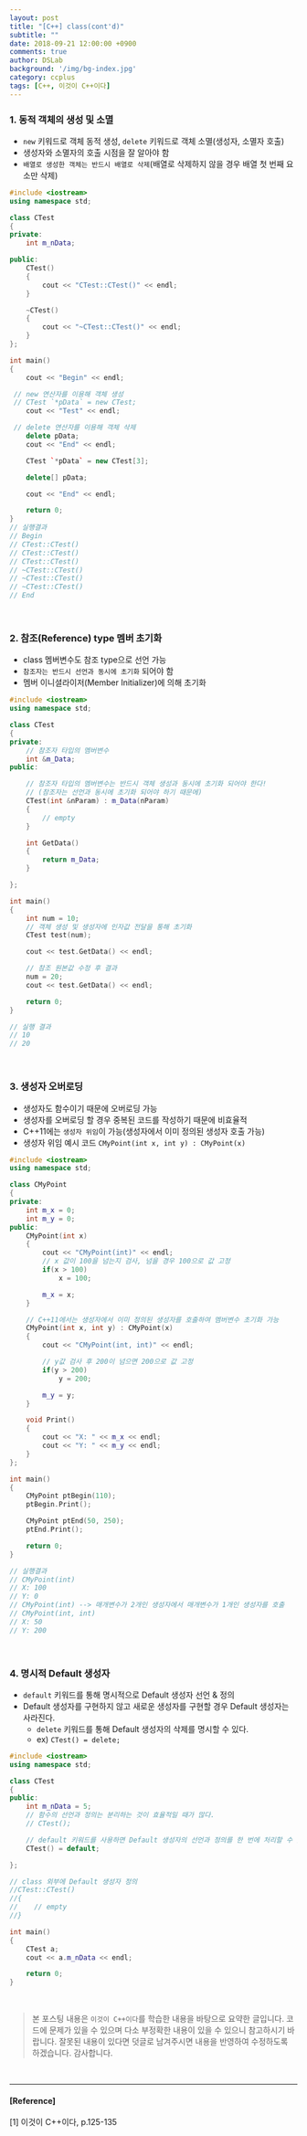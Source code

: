 ```yaml
---
layout: post
title: "[C++] class(cont'd)"
subtitle: ""
date: 2018-09-21 12:00:00 +0900
comments: true
author: DSLab
background: '/img/bg-index.jpg'
category: ccplus
tags: [C++, 이것이 C++이다]
---
```


### 1. 동적 객체의 생성 및 소멸
  - `new` 키워드로 객체 동적 생성, `delete` 키워드로 객체 소멸(생성자, 소멸자 호출)
  - 생성자와 소멸자의 호출 시점을 잘 알아야 함
  - `배열로 생성한 객체는 반드시 배열로 삭제`(배열로 삭제하지 않을 경우 배열 첫 번째 요소만 삭제)

```c++
#include <iostream>
using namespace std;

class CTest
{
private:
    int m_nData;

public:
    CTest()
    {
        cout << "CTest::CTest()" << endl;
    }

    ~CTest()
    {
        cout << "~CTest::CTest()" << endl;
    }
};

int main()
{
    cout << "Begin" << endl;

 // new 연산자를 이용해 객체 생성
 // CTest `*pData` = new CTest;
    cout << "Test" << endl;

 // delete 연산자를 이용해 객체 삭제
    delete pData;
    cout << "End" << endl;

    CTest `*pData` = new CTest[3];

    delete[] pData;

    cout << "End" << endl;

    return 0;
}
// 실행결과
// Begin
// CTest::CTest()
// CTest::CTest()
// CTest::CTest()
// ~CTest::CTest()
// ~CTest::CTest()
// ~CTest::CTest()
// End
```
<br>

### 2. 참조(Reference) type 멤버 초기화
  - class 멤버변수도 참조 type으로 선언 가능
  - `참조자는 반드시 선언과 동시에 초기화` 되어야 함
  - 멤버 이니셜라이저(Member Initializer)에 의해 초기화

```c++
#include <iostream>
using namespace std;

class CTest
{
private:
    // 참조자 타입의 멤버변수
    int &m_Data;
public:

    // 참조자 타입의 멤버변수는 반드시 객체 생성과 동시에 초기화 되어야 한다!
    // (참조자는 선언과 동시에 초기화 되어야 하기 때문에)
    CTest(int &nParam) : m_Data(nParam)
    {
        // empty
    }

    int GetData()
    {
        return m_Data;
    }

};

int main()
{
    int num = 10;
    // 객체 생성 및 생성자에 인자값 전달을 통해 초기화
    CTest test(num);

    cout << test.GetData() << endl;

    // 참조 원본값 수정 후 결과
    num = 20;
    cout << test.GetData() << endl;

    return 0;
}

// 실행 결과
// 10
// 20
```
<br>

### 3. 생성자 오버로딩
  - 생성자도 함수이기 때문에 오버로딩 가능
  - 생성자를 오버로딩 할 경우 중복된 코드를 작성하기 때문에 비효율적
  - C++11에는 `생성자 위임`이 가능(생성자에서 이미 정의된 생성자 호출 가능)
  - 생성자 위임 예시 코드 `CMyPoint(int x, int y) : CMyPoint(x)`

```c++
#include <iostream>
using namespace std;

class CMyPoint
{
private:
    int m_x = 0;
    int m_y = 0;
public:
    CMyPoint(int x)
    {
        cout << "CMyPoint(int)" << endl;
        // x 값이 100을 넘는지 검사, 넘을 경우 100으로 값 고정
        if(x > 100)
            x = 100;

        m_x = x;
    }

    // C++11에서는 생성자에서 이미 정의된 생성자를 호출하여 멤버변수 초기화 가능
    CMyPoint(int x, int y) : CMyPoint(x)
    {
        cout << "CMyPoint(int, int)" << endl;

        // y값 검사 후 200이 넘으면 200으로 값 고정
        if(y > 200)
            y = 200;

        m_y = y;
    }

    void Print()
    {
        cout << "X: " << m_x << endl;
        cout << "Y: " << m_y << endl;
    }
};

int main()
{
    CMyPoint ptBegin(110);
    ptBegin.Print();

    CMyPoint ptEnd(50, 250);
    ptEnd.Print();

    return 0;
}

// 실행결과
// CMyPoint(int)
// X: 100
// Y: 0
// CMyPoint(int) --> 매개변수가 2개인 생성자에서 매개변수가 1개인 생성자를 호출
// CMyPoint(int, int)
// X: 50
// Y: 200
```
<br>

### 4. 명시적 Default 생성자
  - `default` 키워드를 통해 명시적으로 Default 생성자 선언 & 정의
  - Default 생성자를 구현하지 않고 새로운 생성자를 구현할 경우 Default 생성자는 사라진다.
    - `delete` 키워드를 통해 Default 생성자의 삭제를 명시할 수 있다.
    - ex) `CTest() = delete;`

```c++
#include <iostream>
using namespace std;

class CTest
{
public:
    int m_nData = 5;
    // 함수의 선언과 정의는 분리하는 것이 효율적일 때가 많다.
    // CTest();

    // default 키워드를 사용하면 Default 생성자의 선언과 정의를 한 번에 처리할 수 있다.
    CTest() = default;

};

// class 외부에 Default 생성자 정의
//CTest::CTest()
//{
//    // empty
//}

int main()
{
    CTest a;
    cout << a.m_nData << endl;

    return 0;
}
```

<br>

>본 포스팅 내용은 `이것이 C++이다`를 학습한 내용을 바탕으로 요약한 글입니다. 코드에 문제가 있을 수 있으며 다소 부정확한 내용이 있을 수 있으니 참고하시기 바랍니다. 잘못된 내용이 있다면 덧글로 남겨주시면 내용을 반영하여 수정하도록 하겠습니다. 감사합니다.

<br>

---

#### [Reference]

[1] 이것이 C++이다, p.125-135
